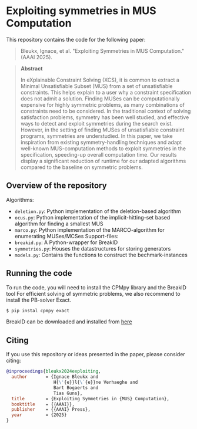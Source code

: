 # Exploiting symmetries in MUS Computation

This repository contains the code for the following paper:
> Bleukx, Ignace, et al. "Exploiting Symmetries in MUS Computation." (AAAI 2025).

> **Abstract**
> 
> In eXplainable Constraint Solving (XCS), it is common to
extract a Minimal Unsatisfiable Subset (MUS) from a set of
unsatisfiable constraints. This helps explain to a user why a
constraint specification does not admit a solution. Finding
MUSes can be computationally expensive for highly symmetric problems, as many combinations of constraints need
to be considered. In the traditional context of solving satisfaction problems, symmetry has been well studied, and effective
ways to detect and exploit symmetries during the search exist. However, in the setting of finding MUSes of unsatisfiable
constraint programs, symmetries are understudied. In this paper, we take inspiration from existing symmetry-handling
techniques and adapt well-known MUS-computation methods to exploit symmetries in the specification, speeding-up
overall computation time. Our results display a significant reduction of runtime for our adapted algorithms compared to
the baseline on symmetric problems.

## Overview of the repository
Algorithms:
- `deletion.py`: Python implementation of the deletion-based algorithm
- `ocus.py`: Python implementation of the implicit-hitting-set based algorithm for finding a smallest MUS
- `marco.py`: Python implementation of the MARCO-algorithm for enumerating MUSes/MCSes
Support-files:
- `breakid.py`: A Python-wrapper for BreakID
- `symmetries.py`: Houses the datastructures for storing generators
- `models.py`: Contains the functions to construct the bechmark-instances

## Running the code

To run  the code, you will need to install the CPMpy library and the BreakID tool
For efficient solving of symmetric problems, we also recommend to install the PB-solver Exact.

```bash
$ pip instal cpmpy exact
```
BreakID can be downloaded and installed from [here](https://bitbucket.org/krr/breakid/src/master/)


## Citing
If you use this repository or ideas presented in the paper, please consider citing:
```bibtex
@inproceedings{bleukx2024exploiting,
  author       = {Ignace Bleukx and
                  H{\'{e}}l{\`{e}}ne Verhaeghe and
                  Bart Bogaerts and
                  Tias Guns},
  title        = {Exploiting Symmetries in {MUS} Computation},
  booktitle    = {{AAAI}},
  publisher    = {{AAAI} Press},
  year         = {2025}
}
```
